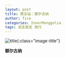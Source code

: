 ```yaml
---
layout: post
title: 第五站：额尔古纳
author: fire
categories: InnerMonggolia 
tags: 说走就走 旅行
---
```


![title](https://image.sideproject.cn/titlex/title_028.jpg){:class="image-title"}


**额尔古纳**

